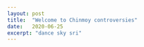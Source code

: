 ```yaml
---
layout: post
title:  "Welcome to Chinmoy controversies"
date:   2020-06-25
excerpt: "dance sky sri"
---
```

